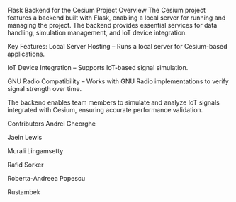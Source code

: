 Flask Backend for the Cesium Project
Overview
The Cesium project features a backend built with Flask, enabling a local server for running and managing the project. The backend provides essential services for data handling, simulation management, and IoT device integration.

Key Features:
Local Server Hosting – Runs a local server for Cesium-based applications.

IoT Device Integration – Supports IoT-based signal simulation.

GNU Radio Compatibility – Works with GNU Radio implementations to verify signal strength over time.

The backend enables team members to simulate and analyze IoT signals integrated with Cesium, ensuring accurate performance validation.

Contributors
Andrei Gheorghe

Jaein Lewis

Murali Lingamsetty

Rafid Sorker

Roberta-Andreea Popescu

Rustambek

